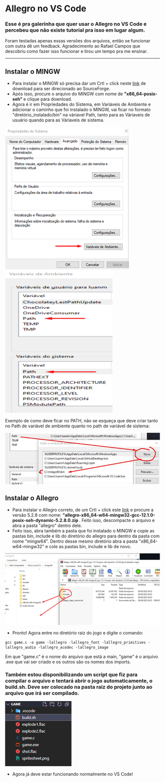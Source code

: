 # Allegro no VS Code


<h3> Esse é pra galerinha que quer usar o Allegro no VS Code e percebeu que não existe tutorial pra isso em lugar algum. </h3>



Foram testadas apenas essas versões dos arquivos, então se funcionar com outra dê um feedback. Agradecimento ao Rafael Campos que descobriu como fazer isso funcionar e tirou um tempo pra me ensinar.


-------------------------------------------------------------------------------------------------------

 ## Instalar o MINGW


- Para instalar o MINGW só precisa dar um Crtl + click neste <a href="https://sourceforge.net/projects/mingw-w64/files" target="blank" >link</a> de download para ser direcionado ao SourceForge. 
- Após isso, procure o arquivo do MINGW com nome de <b> "x86_64-posix-seh" </b> e clique para download. 
- Agora é ir em Propriedades do Sistema, em Variáveis de Ambiente e adicionar o caminho que foi instalado o MINGW, vai ficar no formato "diretório_instalado/bin" na váriavel Path, tanto para as Váriaveis de usuário quando para as Váriaveis de sistema. 

<div className="bloco-imagens"> 
    <img className="img1" src="./img/vSistema.png">
    <img className="img2" src="./img/vAmbiente.jpg" width="350" height="462"> 
    <p>Exemplo de como deve ficar no PATH, não se esqueça que deve criar tanto no Path de variável de ambiente quanto no path de variável de sistema:</p> 
    <img className="img4" src="./img/exPath.jpg">
</div>


## Instalar o Allegro

- Para instalar o Allegro correto, de um Crtl + click este <a href="https://github.com/liballeg/allegro5/releases" target="blank" >link</a> e procure a versão 5.2.8 com nome: <b> "allegro-x86_64-w64-mingw32-gcc-12.1.0-posix-seh-dynamic-5.2.8.0.zip </b>. Feito isso, descompacte o arquivo e abra a pasta "allegro" dentro dele.
- Feito isso, abra também a pasta que foi instalado o MINGW e copie as pastas bin, include e lib do diretório do allegro para dentro da pasta com nome "mingw64". Dentro desse mesmo diretório abra a pasta "x86_64-w64-mingw32" e cole as pastas bin, include e lib de novo. 

<div className="bloco-imagens"> 
    <img className="img3" src="./img/pastas.jpg">
</div>

- Pronto! Agora entre no diretório raiz do jogo e digite o comando:

<div> 
 
    gcc game.c -o game -lallegro -lallegro_font -lallegro_primitives -lallegro_audio -lallegro_acodec -lallegro_image  
</div> 

 Em que "game.c" é o nome do arquivo que está a main, "game" é o arquivo .exe que vai ser criado e os outros são os nomes dos imports.
 
 <h3>Também estou disponibilizando um script que fiz para compilar o arquivo e tentará abrir o jogo automaticamente, o build.sh. Deve ser colocado na pasta raiz do projeto junto ao arquivo que irá ser compilado. </h3>
 
  <img className="img4" src="./img/scriptExample.png">

- Agora já deve estar funcionando normalmente no VS Code!

